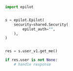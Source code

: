 <!-- Start SDK Example Usage -->
```python
import epilot


s = epilot.Epilot(
    security=shared.Security(
        epilot_auth="",
    ),
)


res = s.user_v1.get_me()

if res.user is not None:
    # handle response
```
<!-- End SDK Example Usage -->